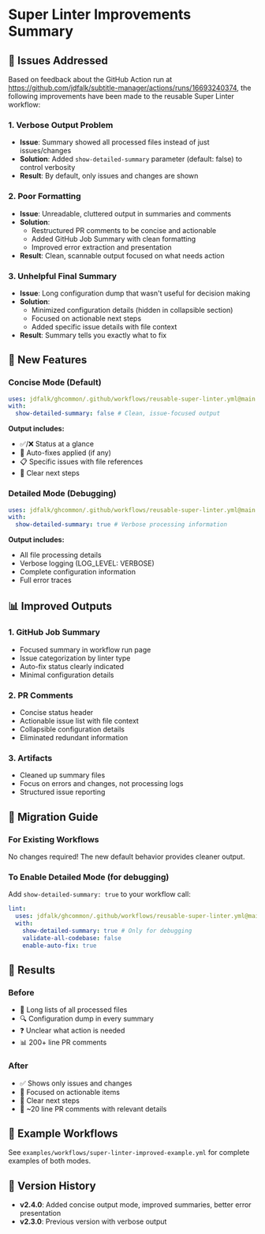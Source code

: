 <!--
file: docs/super-linter-improvements.md
version: 1.0.0
guid: 456e7890-f1a2-3b4c-5d6e-789012345678
-->

# Super Linter Improvements Summary

## 🎯 Issues Addressed

Based on feedback about the GitHub Action run at
<https://github.com/jdfalk/subtitle-manager/actions/runs/16693240374>, the
following improvements have been made to the reusable Super Linter workflow:

### 1. **Verbose Output Problem**

- **Issue**: Summary showed all processed files instead of just issues/changes
- **Solution**: Added `show-detailed-summary` parameter (default: false) to
  control verbosity
- **Result**: By default, only issues and changes are shown

### 2. **Poor Formatting**

- **Issue**: Unreadable, cluttered output in summaries and comments
- **Solution**:
  - Restructured PR comments to be concise and actionable
  - Added GitHub Job Summary with clean formatting
  - Improved error extraction and presentation
- **Result**: Clean, scannable output focused on what needs action

### 3. **Unhelpful Final Summary**

- **Issue**: Long configuration dump that wasn't useful for decision making
- **Solution**:
  - Minimized configuration details (hidden in collapsible section)
  - Focused on actionable next steps
  - Added specific issue details with file context
- **Result**: Summary tells you exactly what to fix

## 🔧 New Features

### Concise Mode (Default)

```yaml
uses: jdfalk/ghcommon/.github/workflows/reusable-super-linter.yml@main
with:
  show-detailed-summary: false # Clean, issue-focused output
```

**Output includes:**

- ✅/❌ Status at a glance
- 🔧 Auto-fixes applied (if any)
- 📋 Specific issues with file references
- 🔧 Clear next steps

### Detailed Mode (Debugging)

```yaml
uses: jdfalk/ghcommon/.github/workflows/reusable-super-linter.yml@main
with:
  show-detailed-summary: true # Verbose processing information
```

**Output includes:**

- All file processing details
- Verbose logging (LOG_LEVEL: VERBOSE)
- Complete configuration information
- Full error traces

## 📊 Improved Outputs

### 1. GitHub Job Summary

- Focused summary in workflow run page
- Issue categorization by linter type
- Auto-fix status clearly indicated
- Minimal configuration details

### 2. PR Comments

- Concise status header
- Actionable issue list with file context
- Collapsible configuration details
- Eliminated redundant information

### 3. Artifacts

- Cleaned up summary files
- Focus on errors and changes, not processing logs
- Structured issue reporting

## 🔄 Migration Guide

### For Existing Workflows

No changes required! The new default behavior provides cleaner output.

### To Enable Detailed Mode (for debugging)

Add `show-detailed-summary: true` to your workflow call:

```yaml
lint:
  uses: jdfalk/ghcommon/.github/workflows/reusable-super-linter.yml@main
  with:
    show-detailed-summary: true # Only for debugging
    validate-all-codebase: false
    enable-auto-fix: true
```

## 🎯 Results

### Before

- 📄 Long lists of all processed files
- 🔍 Configuration dump in every summary
- ❓ Unclear what action is needed
- 📊 200+ line PR comments

### After

- ✅ Shows only issues and changes
- 🎯 Focused on actionable items
- 📝 Clear next steps
- 📄 ~20 line PR comments with relevant details

## 📁 Example Workflows

See `examples/workflows/super-linter-improved-example.yml` for complete examples
of both modes.

## 🚀 Version History

- **v2.4.0**: Added concise output mode, improved summaries, better error
  presentation
- **v2.3.0**: Previous version with verbose output
